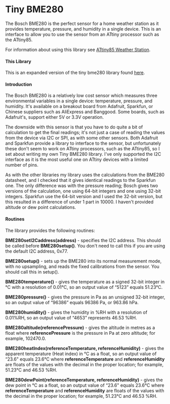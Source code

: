 Tiny BME280
===========
The Bosch BME280 is the perfect sensor for a home weather station as it provides temperature, pressure, and humidity in a single device. This is an interface to allow you to use the sensor from an ATtiny processor such as the ATtiny85.

For information about using this library see [ATtiny85 Weather Station](http://www.plasticki.com/show?2F5D).

 
#### This Library
This is an expanded version of the tiny bme280 library found [here](https://github.com/technoblogy/tiny-bme280).

#### Introduction

The Bosch BME280 is a relatively low cost sensor which measures three environmental variables in a single device: temperature, pressure, and humidity. It's available on a breakout board from Adafruit, Sparkfun, or Chinese suppliers such as AliExpress and Banggood. Some boards, such as Adafruit's, support either 5V or 3.3V operation.

The downside with this sensor is that you have to do quite a bit of calculation to get the final readings; it's not just a case of reading the values from the device via I2C or SPI, as with some other sensors. Both Adafruit and Sparkfun provide a library to interface to the sensor, but unfortunately these don't seem to work on ATtiny processors, such as the ATtiny85, so I set about writing my own Tiny BME280 library. I've only supported the I2C interface as it is the most useful one on ATtiny devices with a limited number of pins.

As with the other libraries my library uses the calculations from the BME280 datasheet, and I checked that it gives identical readings to the Sparkfun one. The only difference was with the pressure reading; Bosch gives two versions of the calculation, one using 64-bit integers and one using 32-bit integers. Sparkfun use the 64-bit version and I used the 32-bit version, but this resulted in a difference of under 1 part in 10000. I haven't provided altitude or dew point calculations.

#### Routines

The library provides the following routines:

**BME280setI2Caddress(address)** - specifies the I2C address. This should be called before **BME280setup()**. You don't need to call this if you are using the default I2C address, 0x77.

**BME280setup()** - sets up the BME280 into its normal measurement mode, with no upsampling, and reads the fixed calibrations from the sensor. You should call this in setup().

**BME280temperature()** - gives the temperature as a signed 32-bit integer in °C with a resolution of 0.01°C, so an output value of “5123” equals 51.23°C.

**BME280pressure()** - gives the pressure in Pa as an unsigned 32-bit integer, so an output value of “96386” equals 96386 Pa, or 963.86 hPa.

**BME280humidity()** - gives the humidity in %RH with a resolution of 0.01%RH, so an output value of “4653” represents 46.53 %RH.

**BME280altitude(referencePressure)** - gives the altitude in metres as a float where **referencePressure** is the pressure in Pa at zero altitude; for example, 102470.0.

**BME280heatIndex(referenceTemperature, referenceHumidity)** - gives the apparent temperature (Heat index) in °C as a float, so an output value of “23.6" equals 23.6°C where **referenceTemperature** and **referenceHumidity** are floats of the values with the decimal in the proper location; for example, 51.23°C and 46.53 %RH.

**BME280dewPoint(referenceTemperature, referenceHumidity)** - gives the dew point in °C as a float, so an output value of “23.6" equals 23.6°C where **referenceTemperature** and **referenceHumidity** are floats of the values with the decimal in the proper location; for example, 51.23°C and 46.53 %RH.
